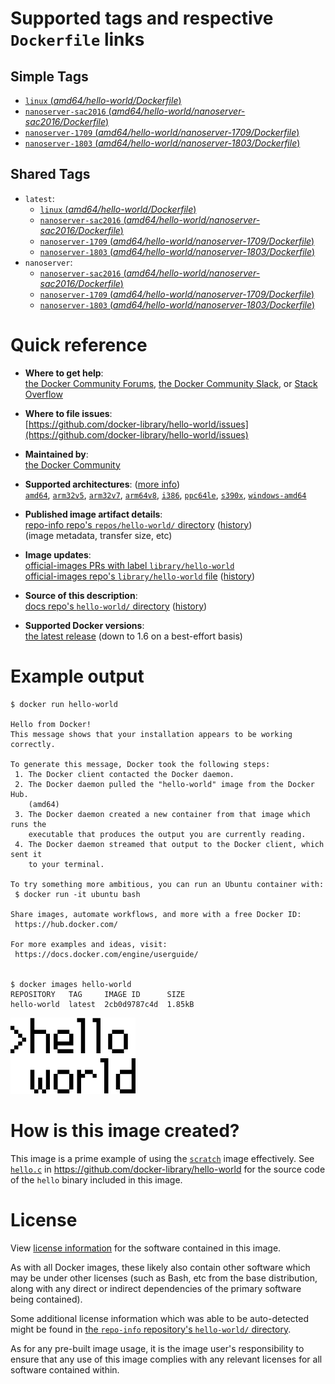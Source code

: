 <!--

********************************************************************************

WARNING:

    DO NOT EDIT "hello-world/README.md"

    IT IS AUTO-GENERATED

    (from the other files in "hello-world/" combined with a set of templates)

********************************************************************************

-->

# Supported tags and respective `Dockerfile` links

## Simple Tags

-	[`linux` (*amd64/hello-world/Dockerfile*)](https://github.com/docker-library/hello-world/blob/b715c35271f1d18832480bde75fe17b93db26414/amd64/hello-world/Dockerfile)
-	[`nanoserver-sac2016` (*amd64/hello-world/nanoserver-sac2016/Dockerfile*)](https://github.com/docker-library/hello-world/blob/b715c35271f1d18832480bde75fe17b93db26414/amd64/hello-world/nanoserver-sac2016/Dockerfile)
-	[`nanoserver-1709` (*amd64/hello-world/nanoserver-1709/Dockerfile*)](https://github.com/docker-library/hello-world/blob/b715c35271f1d18832480bde75fe17b93db26414/amd64/hello-world/nanoserver-1709/Dockerfile)
-	[`nanoserver-1803` (*amd64/hello-world/nanoserver-1803/Dockerfile*)](https://github.com/docker-library/hello-world/blob/b715c35271f1d18832480bde75fe17b93db26414/amd64/hello-world/nanoserver-1803/Dockerfile)

## Shared Tags

-	`latest`:
	-	[`linux` (*amd64/hello-world/Dockerfile*)](https://github.com/docker-library/hello-world/blob/b715c35271f1d18832480bde75fe17b93db26414/amd64/hello-world/Dockerfile)
	-	[`nanoserver-sac2016` (*amd64/hello-world/nanoserver-sac2016/Dockerfile*)](https://github.com/docker-library/hello-world/blob/b715c35271f1d18832480bde75fe17b93db26414/amd64/hello-world/nanoserver-sac2016/Dockerfile)
	-	[`nanoserver-1709` (*amd64/hello-world/nanoserver-1709/Dockerfile*)](https://github.com/docker-library/hello-world/blob/b715c35271f1d18832480bde75fe17b93db26414/amd64/hello-world/nanoserver-1709/Dockerfile)
	-	[`nanoserver-1803` (*amd64/hello-world/nanoserver-1803/Dockerfile*)](https://github.com/docker-library/hello-world/blob/b715c35271f1d18832480bde75fe17b93db26414/amd64/hello-world/nanoserver-1803/Dockerfile)
-	`nanoserver`:
	-	[`nanoserver-sac2016` (*amd64/hello-world/nanoserver-sac2016/Dockerfile*)](https://github.com/docker-library/hello-world/blob/b715c35271f1d18832480bde75fe17b93db26414/amd64/hello-world/nanoserver-sac2016/Dockerfile)
	-	[`nanoserver-1709` (*amd64/hello-world/nanoserver-1709/Dockerfile*)](https://github.com/docker-library/hello-world/blob/b715c35271f1d18832480bde75fe17b93db26414/amd64/hello-world/nanoserver-1709/Dockerfile)
	-	[`nanoserver-1803` (*amd64/hello-world/nanoserver-1803/Dockerfile*)](https://github.com/docker-library/hello-world/blob/b715c35271f1d18832480bde75fe17b93db26414/amd64/hello-world/nanoserver-1803/Dockerfile)

# Quick reference

-	**Where to get help**:  
	[the Docker Community Forums](https://forums.docker.com/), [the Docker Community Slack](https://blog.docker.com/2016/11/introducing-docker-community-directory-docker-community-slack/), or [Stack Overflow](https://stackoverflow.com/search?tab=newest&q=docker)

-	**Where to file issues**:  
	[https://github.com/docker-library/hello-world/issues](https://github.com/docker-library/hello-world/issues)

-	**Maintained by**:  
	[the Docker Community](https://github.com/docker-library/hello-world)

-	**Supported architectures**: ([more info](https://github.com/docker-library/official-images#architectures-other-than-amd64))  
	[`amd64`](https://hub.docker.com/r/amd64/hello-world/), [`arm32v5`](https://hub.docker.com/r/arm32v5/hello-world/), [`arm32v7`](https://hub.docker.com/r/arm32v7/hello-world/), [`arm64v8`](https://hub.docker.com/r/arm64v8/hello-world/), [`i386`](https://hub.docker.com/r/i386/hello-world/), [`ppc64le`](https://hub.docker.com/r/ppc64le/hello-world/), [`s390x`](https://hub.docker.com/r/s390x/hello-world/), [`windows-amd64`](https://hub.docker.com/r/winamd64/hello-world/)

-	**Published image artifact details**:  
	[repo-info repo's `repos/hello-world/` directory](https://github.com/docker-library/repo-info/blob/master/repos/hello-world) ([history](https://github.com/docker-library/repo-info/commits/master/repos/hello-world))  
	(image metadata, transfer size, etc)

-	**Image updates**:  
	[official-images PRs with label `library/hello-world`](https://github.com/docker-library/official-images/pulls?q=label%3Alibrary%2Fhello-world)  
	[official-images repo's `library/hello-world` file](https://github.com/docker-library/official-images/blob/master/library/hello-world) ([history](https://github.com/docker-library/official-images/commits/master/library/hello-world))

-	**Source of this description**:  
	[docs repo's `hello-world/` directory](https://github.com/docker-library/docs/tree/master/hello-world) ([history](https://github.com/docker-library/docs/commits/master/hello-world))

-	**Supported Docker versions**:  
	[the latest release](https://github.com/docker/docker-ce/releases/latest) (down to 1.6 on a best-effort basis)

# Example output

```console
$ docker run hello-world

Hello from Docker!
This message shows that your installation appears to be working correctly.

To generate this message, Docker took the following steps:
 1. The Docker client contacted the Docker daemon.
 2. The Docker daemon pulled the "hello-world" image from the Docker Hub.
    (amd64)
 3. The Docker daemon created a new container from that image which runs the
    executable that produces the output you are currently reading.
 4. The Docker daemon streamed that output to the Docker client, which sent it
    to your terminal.

To try something more ambitious, you can run an Ubuntu container with:
 $ docker run -it ubuntu bash

Share images, automate workflows, and more with a free Docker ID:
 https://hub.docker.com/

For more examples and ideas, visit:
 https://docs.docker.com/engine/userguide/


$ docker images hello-world
REPOSITORY   TAG     IMAGE ID      SIZE
hello-world  latest  2cb0d9787c4d  1.85kB
```

![logo](https://raw.githubusercontent.com/docker-library/docs/01c12653951b2fe592c1f93a13b4e289ada0e3a1/hello-world/logo.png)

# How is this image created?

This image is a prime example of using the [`scratch`](https://hub.docker.com/_/scratch/) image effectively. See [`hello.c`](https://github.com/docker-library/hello-world/blob/master/hello.c) in https://github.com/docker-library/hello-world for the source code of the `hello` binary included in this image.

# License

View [license information](https://github.com/docker-library/hello-world/blob/master/LICENSE) for the software contained in this image.

As with all Docker images, these likely also contain other software which may be under other licenses (such as Bash, etc from the base distribution, along with any direct or indirect dependencies of the primary software being contained).

Some additional license information which was able to be auto-detected might be found in [the `repo-info` repository's `hello-world/` directory](https://github.com/docker-library/repo-info/tree/master/repos/hello-world).

As for any pre-built image usage, it is the image user's responsibility to ensure that any use of this image complies with any relevant licenses for all software contained within.
